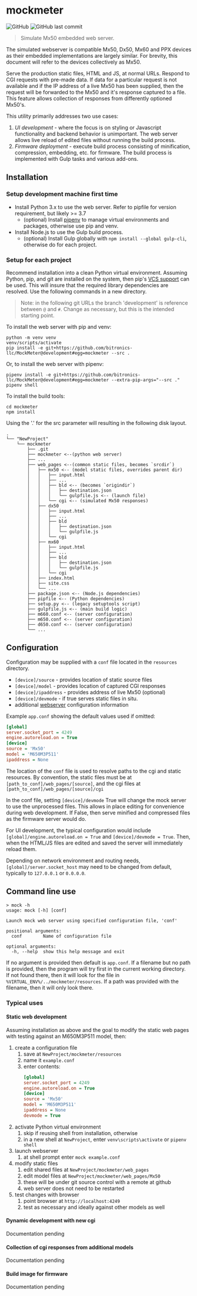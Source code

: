 # **mockmeter**

![GitHub](https://img.shields.io/github/license/bitronics-llc/MockMeter.svg)
![GitHub last commit](https://img.shields.io/github/last-commit/bitronics-llc/MockMeter.svg)

> Simulate Mx50 embedded web server.

The simulated webserver is compatible Mx50, Dx50, Mx60 and PPX devices as their embedded
 implementations are largely similar.  For brevity, this document will refer to the
 devices collectively as Mx50.

Serve the production static files, HTML and JS, at normal URLs.  Respond to CGI requests
 with pre-made data.  If data for a particular request is not available and if the
 IP address of a live Mx50 has been supplied, then the request will be forwarded
 to the Mx50 and it's response captured to a file.  This feature allows collection
 of responses from differently optioned Mx50's.

This utility primarily addresses two use cases:

1. *UI development* - where the focus is on styling or Javascript functionality and
 backend behavior is unimportant.  The web server allows live reload of edited files
 without running the build process.
2. *Firmware deployment* - execute build process consisting of minification, compression,
 embedding, etc. for firmware.  The build process is implemented with Gulp tasks and
 various add-ons.

## Installation

### Setup development machine first time

* Install Python 3.x to use the web server.  Refer to pipfile for version requirement,
  but likely >= 3.7
  * (optional) Install [pipenv](https://pipenv.pypa.io/en/latest/index.html) to manage
    virtual environments and packages, otherwise use pip and venv.
* Install Node.js to use the Gulp build process.
  * (optional) Install Gulp globally with `npm install --global gulp-cli`, otherwise
    do for each project.

### Setup for each project

Recommend installation into a clean Python virtual environment.  Assuming Python,
 pip, and git are installed on the system, then pip's [VCS support](https://pip.pypa.io/en/latest/topics/vcs-support/)
 can be used.  This will insure that the required library dependencies are resolved.
 Use the following commands in a new directory.

> Note: in the following git URLs the branch 'development' is reference between `@` and `#`.
  Change as necessary, but this is the intended starting point.

To install the web server with pip and venv:

```shell
python -m venv venv
venv/scripts/activate
pip install -e git+https://github.com/bitronics-llc/MockMeter@development#egg=mockmeter --src .
```

Or, to install the web server with pipenv:

```shell
pipenv install -e git+https://github.com/bitronics-llc/MockMeter@development#egg=mockmeter --extra-pip-args="--src ."
pipenv shell
```

To install the build tools:

```shell
cd mockmeter
npm install
```

Using the '.' for the src parameter will resulting in the following disk layout.

```code
.
└── "NewProject"
    └── mockmeter
        ├── .git
        ├── mockmeter <--(python web server)
        ├── ...
        ├── web_pages <--(common static files, becomes `srcdir`)
        │   ├── mx50 <-- (model static files, overrides parent dir)
        │   │   ├── input.html
        │   │   ├── ...
        │   │   ├── bld <-- (becomes `origindir`)
        │   │   │   ├── destination.json
        │   │   │   └── gulpfile.js <-- (launch file)
        │   │   └── cgi <-- (simulated Mx50 responses)
        │   ├── dx50
        │   │   ├── input.html
        │   │   ├── ...
        │   │   ├── bld
        │   │   │   ├── destination.json
        │   │   │   └── gulpfile.js
        │   │   └── cgi
        │   ├── mx60
        │   │   ├── input.html
        │   │   ├── ...
        │   │   ├── bld
        │   │   │   ├── destination.json
        │   │   │   └── gulpfile.js
        │   │   └── cgi
        │   ├── index.html
        │   ├── site.css
        │   └── ...
        ├── package.json <-- (Node.js dependencies)
        ├── pipfile <-- (Python dependencies)
        ├── setup.py <-- (legacy setuptools script)
        ├── gulpfile.js <-- (main build logic)
        ├── m660.conf <-- (server configuration)
        ├── m650.conf <-- (server configuration)
        ├── d650.conf <-- (server configuration)
        └── ...
```

## Configuration

Configuration may be supplied with a `conf` file located in the `resources`
directory.

* `[device]/source` - provides location of static source files
* `[device]/model` - provides location of captured CGI responses
* `[device]/ipaddress` - provides address of live Mx50 (optional)
* `[device]/devmode` - if true serves static files in situ.
* additional [webserver](https://docs.cherrypy.dev/en/latest/config.html#configuration-files) configuration information

Example `app.conf` showing the default values used if omitted:

```ini
[global]
server.socket_port = 4249
engine.autoreload.on = True
[device]
source = 'Mx50'
model = 'M650M3P511'
ipaddress = None
```

The location of the `conf` file is used to resolve paths to the cgi and static resources.
 By convention, the static files must be at `[path_to_conf]/web_pages/[source]`,
 and the cgi files at `[path_to_conf]/web_pages/[source]/cgi`

In the conf file, setting `[device]/devmode` True will change the mock server to
 use the unprocessed files.  This allows in place editing for convenience during
 web development.  If False, then serve minified and compressed files as the firmware
 server would do.

For UI development, the typical configuration would include `[global]/engine.autoreload.on = True`
 and `[device]/devmode = True`.  Then, when the HTML/JS files are edited and saved
 the server will immediately reload them.

Depending on network environment and routing needs, `[global]/server.socket_host`
 may need to be changed from default, typically to `127.0.0.1` or `0.0.0.0`.

## Command line use

```shell
> mock -h
usage: mock [-h] [conf]

Launch mock web server using specified configuration file, 'conf'

positional arguments:
  conf        Name of configuration file

optional arguments:
  -h, --help  show this help message and exit
```

If no argument is provided then default is `app.conf`.  If a filename but no path
is provided, then the program will try first in the current working directory.  
If not found there, then it will look for the file in `%VIRTUAL_ENV%/../mockmeter/resources`.
If a path was provided with the filename, then it will only look there.

### Typical uses

#### Static web development

Assuming installation as above and the goal to modify the static web pages with
testing against an M650M3P511 model, then:

1. create a configuration file
    1. save at `NewProject/mockmeter/resources`
    2. name it `example.conf`
    3. enter contents:
        ```ini
        [global]
        server.socket_port = 4249
        engine.autoreload.on = True
        [device]
        source = 'Mx50'
        model = 'M650M3P511'
        ipaddress = None
        devmode = True
        ```
2. activate Python virtual environment
    1. skip if reusing shell from installation, otherwise
    2. in a new shell at `NewProject`, enter `venv\scripts\activate` or `pipenv shell`
3. launch webserver
    1. at shell prompt enter `mock example.conf`
4. modify static files
    1. edit shared files at `NewProject/mockmeter/web_pages`
    2. edit model files at `NewProject/mockmeter/web_pages/Mx50`
    3. these will be under git source control with a remote at github
    4. web server does not need to be restarted
5. test changes with browser
    1. point browser at `http://localhost:4249`
    2. test as necessary and ideally against other models as well

#### Dynamic development with new cgi

Documentation pending

#### Collection of cgi responses from additional models

Documentation pending

#### Build image for firmware

Documentation pending
